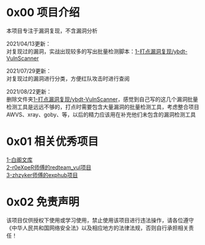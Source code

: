 # 0x00 项目介绍
本项目专注于漏洞复现，不含漏洞分析

2021/04/13更新：  
对复现过的漏洞，实战出现较多的写出批量检测脚本：[1-打点漏洞复现/ybdt-VulnScanner](./1-打点漏洞复现/ybdt-VulnScanner)

2021/07/29更新：  
对复现过的漏洞进行分类，方便红队攻击时进行查阅

2021/08/22更新：  
删除文件夹[1-打点漏洞复现/ybdt-VulnScanner](./1-打点漏洞复现/ybdt-VulnScanner)，感觉到自己写的这几个漏洞批量检测工具是远远不够的，打点时需要包含大量漏洞的批量检测工具，考虑整合项目AWVS、xray、goby、等，以后的精力应该用在补充他们未包含的漏洞检测工具

# 0x01 相关优秀项目
[1-白阁文库](https://wiki.bylibrary.cn/)  
[2-r0eXpeR师傅的redteam_vul项目](https://github.com/r0eXpeR/redteam_vul)  
[3-zhzyker师傅的exphub项目](https://github.com/zhzyker/exphub)  

# 0x02 免责声明
该项目仅供授权下使用或学习使用，禁止使用该项目进行违法操作，请各位遵守《中华人民共和国网络安全法》以及相应地方的法律法规，否则自行承担相关责任！
